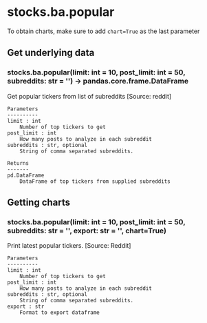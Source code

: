 # stocks.ba.popular

To obtain charts, make sure to add `chart=True` as the last parameter

## Get underlying data 
### stocks.ba.popular(limit: int = 10, post_limit: int = 50, subreddits: str = '') -> pandas.core.frame.DataFrame

Get popular tickers from list of subreddits [Source: reddit]

    Parameters
    ----------
    limit : int
        Number of top tickers to get
    post_limit : int
        How many posts to analyze in each subreddit
    subreddits : str, optional
        String of comma separated subreddits.

    Returns
    -------
    pd.DataFrame
        DataFrame of top tickers from supplied subreddits

## Getting charts 
### stocks.ba.popular(limit: int = 10, post_limit: int = 50, subreddits: str = '', export: str = '', chart=True)

Print latest popular tickers. [Source: Reddit]

    Parameters
    ----------
    limit : int
        Number of top tickers to get
    post_limit : int
        How many posts to analyze in each subreddit
    subreddits : str, optional
        String of comma separated subreddits.
    export : str
        Format to export dataframe
